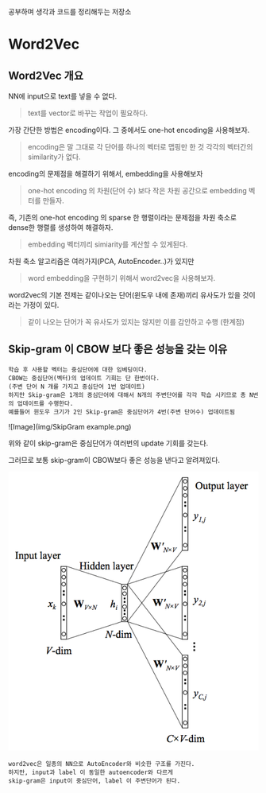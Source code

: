 공부하며 생각과 코드를 정리해두는 저장소

# Word2Vec

## Word2Vec 개요

NN에 input으로 text를 넣을 수 없다.
> text를 vector로 바꾸는 작업이 필요하다.

가장 간단한 방법은 encoding이다. 그 중에서도 one-hot encoding을 사용해보자.
> encoding은 말 그대로 각 단어를 하나의 벡터로 맵핑만 한 것
> 각각의 벡터간의 similarity가 없다.


encoding의 문제점을 해결하기 위해서, embedding을 사용해보자
> one-hot encoding 의 차원(단어 수) 보다 작은 차원 공간으로 embedding 벡터를 만들자.

즉, 기존의 one-hot encoding 의 sparse 한 행렬이라는 문제점을 차원 축소로 dense한 행렬를 생성하여 해결하자.
> embedding 벡터끼리 simiarity를 계산할 수 있게된다.


차원 축소 알고리즘은 여러가지(PCA, AutoEncoder..)가 있지만
> word embedding을 구현하기 위해서 word2vec을 사용해보자.
 
word2vec의 기본 전제는 같이나오는 단어(윈도우 내에 존재)끼리 유사도가 있을 것이라는 가정이 있다.
> 같이 나오는 단어가 꼭 유사도가 있지는 않지만 이를 감안하고 수행 (한계점)

## Skip-gram 이 CBOW 보다 좋은 성능을 갖는 이유

```
학습 후 사용할 벡터는 중심단어에 대한 임베딩이다.
CBOW는 중심단어(벡터)의 업데이트 기회는 단 한번이다.
(주변 단어 N 개를 가지고 중심단어 1번 업데이트)
하지만 Skip-gram은 1개의 중심단어에 대해서 N개의 주변단어를 각각 학습 시키므로 총 N번의 업데이트를 수행한다.
예를들어 윈도우 크기가 2인 Skip-gram은 중심단어가 4번(주변 단어수) 업데이트됨
```
![Image](img/SkipGram example.png)

위와 같이 skip-gram은 중심단어가 여러번의 update 기회를 갖는다.

그러므로 보통 skip-gram이 CBOW보다 좋은 성능을 낸다고 알려져있다.

![Image](img/SkipGram.png)
```
word2vec은 일종의 NN으로 AutoEncoder와 비슷한 구조를 가진다.
하지만, input과 label 이 동일한 autoencoder와 다르게 
skip-gram은 input이 중심단어, label 이 주변단어가 된다.
```


